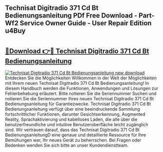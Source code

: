 ## Technisat Digitradio 371 Cd Bt Bedienungsanleitung PDf Free Download - Part-Wf2 Service Owner Guide - User Repair Edition u4Buy

# <h2><a href="http://df52ibz.blite.top/?on=Technisat+Digitradio+371+Cd+Bt+Bedienungsanleitung">🔗Download 👉🔴 Technisat Digitradio 371 Cd Bt Bedienungsanleitung</a></h2>

[![Technisat Digitradio 371 Cd Bt Bedienungsanleitung new download](https://i.imgur.com/lujVjoI.png)](http://df52ibz.blite.top/?on=Technisat+Digitradio+371+Cd+Bt+Bedienungsanleitung)
Entdecken Sie die Möglichkeiten Willkommen in der Welt der Möglichkeiten mit Ihrem neuen Technisat Digitradio 371 Cd Bt Bedienungsanleitung! In diesem Handbuch werden die Funktionen, Anwendungen und Lösungen zur Fehlerbehebung erläutert. Bitte notieren Sie die Seriennummer Suchen und notieren Sie die Seriennummer Ihres neuen Technisat Digitradio 371 Cd Bt Bedienungsanleitung für Garantiezwecke. Technisat Digitradio 371 Cd Bt Bedienungsanleitung verfügt über eine beeindruckende Sammlung fortschrittlicher Funktionen, darunter Gesichtserkennung, Augmented Reality, Sprachaktivierung und kabelloses Laden, die alle über die benutzerfreundliche und intuitive Benutzeroberfläche leicht zugänglich sind. Wir vertrauen darauf, dass das Technisat Digitradio 371 Cd Bt BedienungsanleitungD eine genaue und detaillierte Ressource für Ihre Bemühungen war, Ihr neues Gerät zu beherrschen. Bei Fragen oder Bedenken wenden Sie sich bitte an unser Kundendienstteam.
